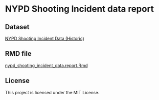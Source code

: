 # NYPD Shooting Incident data report

## Dataset
[NYPD Shooting Incident Data (Historic)](https://data.cityofnewyork.us/Public-Safety/NYPD-Shooting-Incident-Data-Historic-/833y-fsy8/about_data)

## RMD file
[nypd_shooting_incident_data.report.Rmd](nypd_shooting_incident_data.report.Rmd)

## License
This project is licensed under the MIT License.
